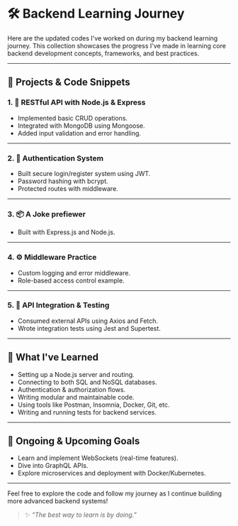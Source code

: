 # 🛠️ Backend Learning Journey

Here are the updated codes I've worked on during my backend learning journey. This collection showcases the progress I've made in learning core backend development concepts, frameworks, and best practices.

---

## 📂 Projects & Code Snippets

### 1. 🚀 RESTful API with Node.js & Express
- Implemented basic CRUD operations.
- Integrated with MongoDB using Mongoose.
- Added input validation and error handling.


---

### 2. 🧰 Authentication System
- Built secure login/register system using JWT.
- Password hashing with bcrypt.
- Protected routes with middleware.

---

### 3. 📦 A Joke prefiewer
- Built with Express.js and Node.js.


---

### 4. ⚙️ Middleware Practice
- Custom logging and error middleware.
- Role-based access control example.


---

### 5. 📡 API Integration & Testing
- Consumed external APIs using Axios and Fetch.
- Wrote integration tests using Jest and Supertest.


---

## 📘 What I've Learned

- Setting up a Node.js server and routing.
- Connecting to both SQL and NoSQL databases.
- Authentication & authorization flows.
- Writing modular and maintainable code.
- Using tools like Postman, Insomnia, Docker, Git, etc.
- Writing and running tests for backend services.

---

## 📅 Ongoing & Upcoming Goals

- Learn and implement WebSockets (real-time features).
- Dive into GraphQL APIs.
- Explore microservices and deployment with Docker/Kubernetes.

---

Feel free to explore the code and follow my journey as I continue building more advanced backend systems!

> ✨ *“The best way to learn is by doing.”*

